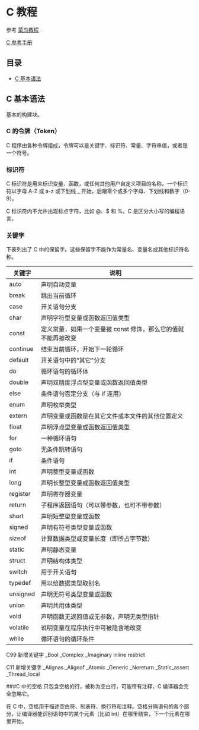 # C 教程

参考
[菜鸟教程](https://www.runoob.com/cprogramming/c-basic-syntax.html)

[C 参考手册](https://zh.cppreference.com/w/c)

## 目录
- [C 基本语法](#c-基本语法)

## C 基本语法

基本的构建块。

### C 的令牌（Token）
C 程序由各种令牌组成，令牌可以是关键字、标识符、常量、字符串值，或者是一个符号。

### 标识符
C 标识符是用来标识变量、函数，或任何其他用户自定义项目的名称。一个标识符以字母 A-Z 或 a-z 或下划线 _ 开始，后跟零个或多个字母、下划线和数字（0-9）。

C 标识符内不允许出现标点字符，比如 @、$ 和 %。C 是区分大小写的编程语言。

### 关键字
下表列出了 C 中的保留字。这些保留字不能作为常量名、变量名或其他标识符名称。

关键字|说明
-|-
auto|声明自动变量
break|跳出当前循环
case|开关语句分支
char|声明字符型变量或函数返回值类型
const|定义常量，如果一个变量被 const 修饰，那么它的值就不能再被改变
continue|结束当前循环，开始下一轮循环
default|开关语句中的"其它"分支
do|循环语句的循环体
double|声明双精度浮点型变量或函数返回值类型
else|条件语句否定分支（与 if 连用）
enum|声明枚举类型
extern|声明变量或函数是在其它文件或本文件的其他位置定义
float|声明浮点型变量或函数返回值类型
for|一种循环语句
goto|无条件跳转语句
if|条件语句
int|声明整型变量或函数
long|声明长整型变量或函数返回值类型
register|声明寄存器变量
return|子程序返回语句（可以带参数，也可不带参数）
short|声明短整型变量或函数
signed|声明有符号类型变量或函数
sizeof|计算数据类型或变量长度（即所占字节数）
static|声明静态变量
struct|声明结构体类型
switch|用于开关语句
typedef|用以给数据类型取别名
unsigned|声明无符号类型变量或函数
union|声明共用体类型
void|声明函数无返回值或无参数，声明无类型指针
volatile|说明变量在程序执行中可被隐含地改变
while|循环语句的循环条件

C99 新增关键字
_Bool	_Complex	_Imaginary	inline	restrict

C11 新增关键字
_Alignas	_Alignof	_Atomic	_Generic	_Noreturn
_Static_assert	_Thread_local	 	 	 

###C 中的空格
只包含空格的行，被称为空白行，可能带有注释，C 编译器会完全忽略它。

在 C 中，空格用于描述空白符、制表符、换行符和注释。空格分隔语句的各个部分，让编译器能识别语句中的某个元素（比如 int）在哪里结束，下一个元素在哪里开始。